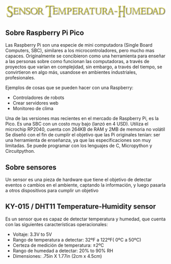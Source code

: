 ![Titulo](cooltext399015526829374.png)


## Sobre Raspberry Pi Pico

Las Raspberry Pi son una especie de mini computadora (Single Board Computers, SBC), similares a los microcontroladores, pero mucho mas capaces. 
Originalmente se concibieron como una herramienta para enseñar a las personas sobre como funcionan las computadoras, a través de proyectos que varían en complejidad, sin embargo, a través del tiempo, se convirtieron en algo más, usandose en ambientes industriales, profesionales.

Ejemplos de cosas que se pueden hacer con una Raspberry:
- Controladores de robots
- Crear servidores web
- Monitoreo de clima

Una de las versiones mas recientes en el mercado de Raspberry Pi, es la Pico.
Es una SBC con un costo muy bajo (lanzó en 4 USD). Utiliza el microchip RP2040, cuenta con 264KB de RAM y 2MB de memoria no volátil
Se diseñó con el fin de cumplir el objetivo que las Pi originales tenían: ser una herramienta de enseñanza, ya que las especificaciones son muy limitadas. Se puede programar con los lenguajes de C, Micropython y Circuitpython.

## Sobre sensores

Un sensor es una pieza de hardware que tiene el objetivo de detectar eventos o cambios en el ambiente, captando la información, y luego pasarla a otros dispositivos para cumplir un objetivo

## KY-015 / DHT11 Temperature-Humidity sensor

Es un sensor que es capaz de detectar temperatura y humedad, que cuenta con las siguientes características operacionales:
- Voltaje: 3.3V to 5V
- Rango de temperatura a detectar: 32ºF a 122ºF( 0ºC a 50ºC)
- Certeza de medición de temperatura: ±2ºC
- Rango de humedad a detectar: 20% to 90% RH
- Dimensiones: .75in X 1.77in (2cm x 4.5cm)
